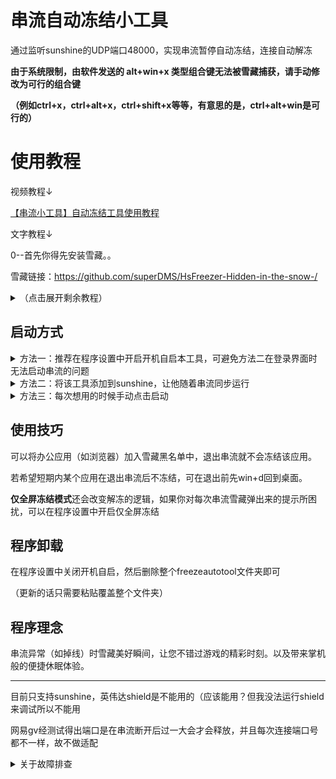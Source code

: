 # 串流自动冻结小工具
通过监听sunshine的UDP端口48000，实现串流暂停自动冻结，连接自动解冻<p>

<b>由于系统限制，由软件发送的 alt+win+x 类型组合键无法被雪藏捕获，请手动修改为可行的组合键<p>（例如ctrl+x，ctrl+alt+x，ctrl+shift+x等等，有意思的是，ctrl+alt+win是可行的）</b><p>

# 使用教程
视频教程↓<p>
<a href="http://b23.tv/ZOkEsk7">【串流小工具】自动冻结工具使用教程</a><p>
文字教程↓<p>
0--首先你得先安装雪藏。。<p>
雪藏链接：https://github.com/superDMS/HsFreezer-Hidden-in-the-snow-/<p>
<details>
<summary>
（点击展开剩余教程）
</summary><p>
1--打开程序设置，配置快捷键（理论上两个快捷键一致即可工作，但由于前文所说问题，我推荐将雪藏冻结快捷键设置为图中两个，你也可以自行尝试有哪些复杂快捷键支持）然后重启雪藏
    
![屏幕截图 2024-09-27 180148](https://github.com/user-attachments/assets/60702f5f-5a28-49ed-9e21-ce57ebea512c)
<p>2--确保后台任务栏程序存在。若快捷键设置正确，当使用moonlight连接时，雪藏若弹出解冻程序提示即可正常使用！<p>
    
![373626189-a9fc074f-a849-4097-8c86-87b962c3a242](https://github.com/user-attachments/assets/fd7b0670-6a5d-44b3-8241-0e0f4bf3c4c0)

<p>
点击任务栏图标可以进行状态切换：运行↔暂停<p>
    
![屏幕截图 2024-11-09 224053](https://github.com/user-attachments/assets/10c36809-7002-4537-a916-eccec38210af)

</details>
<p>
<h2>启动方式</h2>
<p>
<details> 
    <summary>方法一：推荐在程序设置中开启开机自启本工具，可避免方法二在登录界面时无法启动串流的问题</summary>

![屏幕截图 2024-10-14 121149](https://github.com/user-attachments/assets/88b88c1e-ab78-4901-82d5-ef326f1139ad)

</details>
<details> 
    <summary>方法二：将该工具添加到sunshine，让他随着串流同步运行</summary>
  
![屏幕截图 2024-09-27 175802](https://github.com/user-attachments/assets/b940b781-97ec-4b58-a3be-69e147da7ecf)
![屏幕截图 2024-10-04 194448](https://github.com/user-attachments/assets/ce23789c-dc0d-409b-b4f0-b8872cafad89)

</details>
<details> 
    <summary>方法三：每次想用的时候手动点击启动</summary>

创建快捷方式或加入到游戏列表中

</details>
<p>
    
<h2>使用技巧</h2>

可以将办公应用（如浏览器）加入雪藏黑名单中，退出串流就不会冻结该应用。<p>若希望短期内某个应用在退出串流后不冻结，可在退出前先win+d回到桌面。<p>
<b>仅全屏冻结模式</b>还会改变解冻的逻辑，如果你对每次串流雪藏弹出来的提示所困扰，可以在程序设置中开启仅全屏冻结

<h2>程序卸载</h2>

在程序设置中关闭开机自启，然后删除整个freezeautotool文件夹即可
<p>（更新的话只需要粘贴覆盖整个文件夹）
<h2>程序理念</h2>
串流异常（如掉线）时雪藏美好瞬间，让您不错过游戏的精彩时刻。以及带来掌机般的便捷休眠体验。<hr>
目前只支持sunshine，英伟达shield是不能用的（应该能用？但我没法运行shield来调试所以不能用<p>
网易gv经测试得出端口是在串流断开后过一大会才会释放，并且每次连接端口号都不一样，故不做适配
<details> 
    <summary>
        关于故障排查
    </summary>

在后台任务栏图标右键菜单有个调试按钮，点开会弹出一个记录程序运行状况的黑窗口。以下是正常工作的记录
<p>
    
![image](https://github.com/user-attachments/assets/bb6977e0-2035-41de-8114-9f74ba4929a1)
若出现无法工作的状况，可对比调试窗口是否和上图记录一样
<p><hr>
案例分析一：用户安装了GameStream IPv6 Forwarder插件导致系统端口占用程序无法正常识别<p>
分析过程：先打开调试窗口，发现端口被pid0所占用<p>

![image](https://github.com/user-attachments/assets/da534e17-b327-4e43-93cb-f24b43f38bfb)
然后win+r，输入cmd，在终端中输入netstat -ano | findstr 48000，发现有两个程序在占用端口<p>

![image](https://github.com/user-attachments/assets/e3bcf511-18f5-4c64-91e6-3fd6dd85b723)
接着在任务管理器中查询这两个pid，发现一个是sunshine另一个是这个插件<p>

![image](https://github.com/user-attachments/assets/93bb6d0b-00b5-4853-9ad7-d7c0ff70e467)
<p>
解决方案：关闭该软件开机自启，停止使用该插件。（这个插件是为英伟达串流服务的，sunshine并不需要）



</details>
